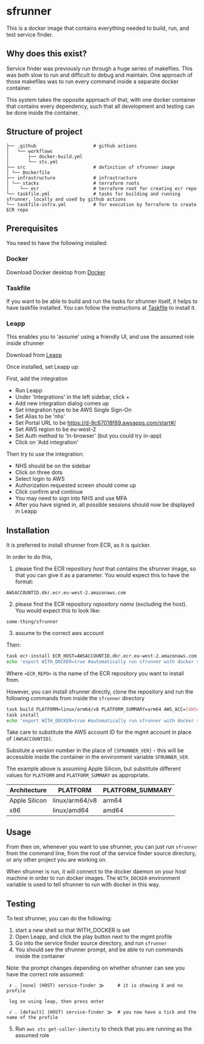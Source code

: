 # sfrunner

This is a docker image that contains everything needed to build,
run, and test service finder.

## Why does this exist?

Service finder was previously run through a huge series
of makefiles.  This was both slow to run and difficult to
debug and maintain.  One approach of those makefiles was
to run every command inside a separate docker container.

This system takes the opposite approach of that, with one
docker container that contains every dependency, such that
all development and testing can be done inside the container.
          
## Structure of project

```
├── .github                     # github actions
│   └── workflows
│       ├── docker-build.yml
│       └── sts.yml
├── src                         # definition of sfrunner image
│ └── Dockerfile
├── infrastructure              # infrastructure
│ └── stacks                    # terraform roots
│    └── ecr                    # terraform root for creating ecr repo
└── taskfile.yml                # tasks for building and running sfrunner, locally and used by github actions
└── taskfile-infra.yml          # for execution by Terraform to create ECR repo

```


## Prerequisites

You need to have the following installed:
                                                                  
### Docker

Download Docker desktop from [Docker](https://www.docker.com/) 

### Taskfile

If you want to be able to build and run the tasks for sfrunner itself,
it helps to have taskfile installed.  You can follow the instructions at
[Taskfile](https://taskfile.dev/#/installation) to install it.

### Leapp
        
This enables you to 'assume' using a friendly UI, and use the assumed role inside sfrunner

Download from [Leapp](https://www.leapp.cloud/download/desktop-app) 

Once installed, set Leapp up:
   
First, add the integration
* Run Leapp
* Under 'Integrations' in the left sidebar, click +
* Add new integration dialog comes up
* Set integration type to be AWS Single Sign-On
* Set Alias to be 'nhs'
* Set Portal URL to be https://d-9c67018f89.awsapps.com/start#/
* Set AWS region to be eu-west-2
* Set Auth method to 'In-browser' (but you could try in-app)
* Click on 'Add integration'
  
Then try to use the integration:
* NHS should be on the sidebar
* Click on three dots
* Select login to AWS
* Authorization requested screen should come up
* Click confirm and continue
* You may need to sign into NHS and use MFA
* After you have signed in, all possible sessions should now be displayed in Leapp



## Installation
                                        
It is preferred to install sfrunner from ECR, as it is quicker.  

In order to do this,

1. please find the ECR repository *host* that contains the sfrunner image, so that you can give it
as a parameter.  You would expect this to have the format:

`AWSACCOUNTID.dkr.ecr.eu-west-2.amazonaws.com`

2. please find the ECR repository *repository name* (excluding the host).  You would expect this to look
like:

`some-thing/sfrunner`
                                                          
3. assume to the correct aws account

Then:
```bash
task ecr-install ECR_HOST=AWSACCOUNTID.dkr.ecr.eu-west-2.amazonaws.com REPO_NAME=some-thing/sfrunner
echo 'export WITH_DOCKER=true #automatically run sfrunner with docker support' >> ~/.zshrc
```

Where `<ECR_REPO>` is the name of the ECR repository you want to install from.

However, you can install sfrunner directly, clone the repository and run the following commands from inside the 
`sfrunner` directory

```bash
task build PLATFORM=linux/arm64/v8 PLATFORM_SUMMARY=arm64 AWS_ACC=[AWSACCOUNTID] SFRUNNER_VER=[SFRUNNER_VER]
task install
echo 'export WITH_DOCKER=true #automatically run sfrunner with docker support' >> ~/.zshrc
```
Take care to substitute the AWS account ID for the mgmt account in place of `[AWSACCOUNTID]`.  

Subsitute a version number in the place of `[SFRUNNER_VER]` - this will be accessible inside
the container in the environment variable `SFRUNNER_VER`. 

The example above is assuming Apple Silicon, but substitute different values for `PLATFORM` and `PLATFORM_SUMMARY` as 
appropriate.

| Architecture  | PLATFORM       | PLATFORM_SUMMARY |
|---------------|----------------|------------------|
| Apple Silicon | linux/arm64/v8 | arm64            |
| x86           | linux/amd64    | amd64            |



## Usage

From then on, whenever you want to use sfrunner, you can just run `sfrunner` from the command line,
from the root of the service finder source directory, or any other project you are working on.

When sfrunner is run, it will connect to the docker daemon on your host machine in order to run
docker images.  The `WITH_DOCKER` environment variable is used to tell sfrunner to run with docker in
this way.

## Testing

To test sfrunner, you can do the following: 
1. start a new shell so that WITH_DOCKER is set
2. Open Leapp, and click the play button next to the mgmt profile
3. Go into the service finder source directory, and run `sfrunner`
4. You should see the sfrunner prompt, and be able to run commands inside the container

Note: the prompt changes depending on whether sfrunner can see you have the correct role assumed:

```
 ✗ . [none] (HOST) service-finder ⨠     # it is showing X and no profile
 
 log on using leap, then press enter 
 
 √ . [default] (HOST) service-finder ⨠  # you now have a tick and the name of the profile
```

5. Run `aws sts get-caller-identity` to check that you are running as the assumed role


